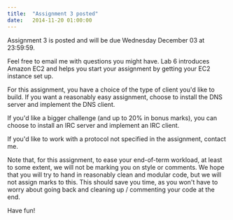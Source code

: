 ```yaml
---
title:  "Assignment 3 posted"
date:   2014-11-20 01:00:00
---
```


Assignment 3 is posted and will be due Wednesday December 03 at 23:59:59.

Feel free to email me with questions you might have.  Lab 6 introduces
Amazon EC2 and helps you start your assignment by getting your EC2 instance
set up.

For this assignment, you have a choice of the type of client you'd like
to build.  If you want a reasonably easy assignment, choose to install
the DNS server and implement the DNS client.

If you'd like a bigger challenge (and up to 20% in bonus marks), you
can choose to install an IRC server and implement an IRC client.

If you'd like to work with a protocol not specified in the assignment,
contact me.

Note that, for this assignment, to ease your end-of-term workload, at
least to some extent, we will not be marking you on style or comments.
We hope that you will try to hand in reasonably clean and modular code,
but we will not assign marks to this.  This should save you time, as 
you won't have to worry about going back and cleaning up / commenting
your code at the end.

Have fun!

